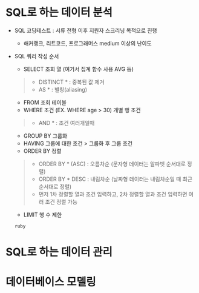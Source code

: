 # SQL로 하는 데이터 분석
* SQL 코딩테스트 : 서류 전형 이후 지원자 스크리닝 목적으로 진행
  * 해커랭크, 리트코드, 프로그래머스 medium 이상의 난이도
* SQL 쿼리 작성 순서
  * SELECT 조회 열 (여기서 집계 함수 사용 AVG 등)
   > * DISTINCT * : 중복된 값 제거
   > * AS * : 별칭(aliasing)
  * FROM 조회 테이블
  * WHERE 조건 (EX. WHERE age > 30) 개별 행 조건
   > * AND * : 조건 여러개일때
  * GROUP BY 그룹화
  * HAVING 그룹에 대한 조건 > 그룹화 후 그룹 조건
  * ORDER BY 정렬
   > * ORDER BY * (ASC) : 오름차순 (문자형 데이터는 알파벳 순서대로 정렬)
   > * ORDER BY * DESC : 내림차순 (날짜형 데이터는 내림차순일 때 최근 순서대로 정렬)
   > * 먼저 1차 정렬할 열과 조건 입력하고, 2차 정렬할 열과 조건 입력하면 여러 조건 정렬 가능
  * LIMIT 행 수 제한
 
  ```
  ruby
  
  ```
# SQL로 하는 데이터 관리
# 데이터베이스 모델링
